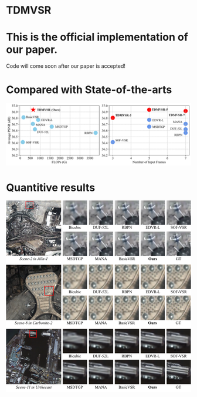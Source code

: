 # TDMVSR
# This is the official implementation of our paper.
Code will come soon after our paper is accepted!

# Compared with State-of-the-arts
 ![image](/fig/res2.png)
 
 # Quantitive results
 ![image](/fig/res1.png)
